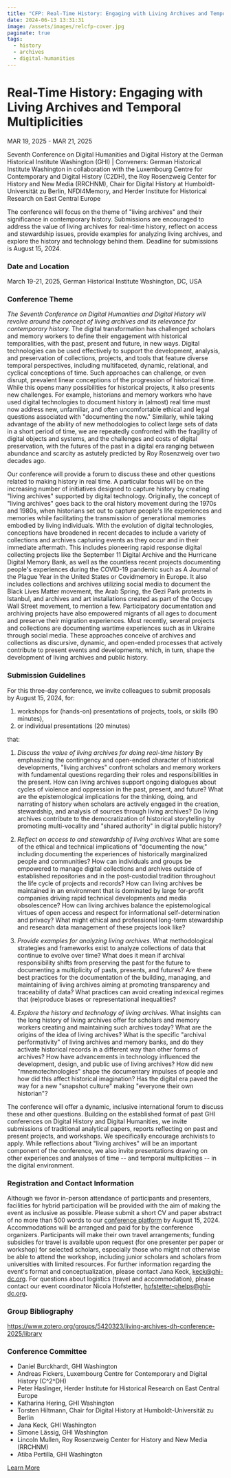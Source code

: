 ```yaml
---
title: "CFP: Real-Time History: Engaging with Living Archives and Temporal Multiplicities"
date: 2024-06-13 13:31:31
image: /assets/images/relcfp-cover.jpg
paginate: true   
tags:
  - history
  - archives
  - digital-humanities
---
```

Real-Time History: Engaging with Living Archives and Temporal Multiplicities
============================================================================
  
MAR 19, 2025 - MAR 21, 2025
  
Seventh Conference on Digital Humanities and Digital History at the German Historical Institute Washington (GHI) | Conveners: German Historical Institute Washington in collaboration with the Luxembourg Centre for Contemporary and Digital History (C2DH), the Roy Rosenzweig Center for History and New Media (RRCHNM), Chair for Digital History at Humboldt-Universität zu Berlin, NFDI4Memory, and Herder Institute for Historical Research on East Central Europe
  
The conference will focus on the theme of "living archives" and their significance in contemporary history. Submissions are encouraged to address the value of living archives for real-time history, reflect on access and stewardship issues, provide examples for analyzing living archives, and explore the history and technology behind them. Deadline for submissions is August 15, 2024.
  
### Date and Location
  
March 19-21, 2025, German Historical Institute Washington, DC, USA
  
### Conference Theme
  
*The Seventh Conference on Digital Humanities and Digital History will revolve around the concept of *living archives* and its relevance for contemporary history.* The digital transformation has challenged scholars and memory workers to define their engagement with historical temporalities, with the past, present and future, in new ways. Digital technologies can be used effectively to support the development, analysis, and preservation of collections, projects, and tools that feature diverse temporal perspectives, including multifaceted, dynamic, relational, and cyclical conceptions of time. Such approaches can challenge, or even disrupt, prevalent linear conceptions of the progression of historical time. While this opens many possibilities for historical projects, it also presents new challenges. For example, historians and memory workers who have used digital technologies to document history in (almost) real time must now address new, unfamiliar, and often uncomfortable ethical and legal questions associated with "documenting the now." Similarly, while taking advantage of the ability of new methodologies to collect large sets of data in a short period of time, we are repeatedly confronted with the fragility of digital objects and systems, and the challenges and costs of digital preservation, with the futures of the past in a digital era ranging between abundance and scarcity as astutely predicted by Roy Rosenzweig over two decades ago.   
  
Our conference will provide a forum to discuss these and other questions related to making history in real time. A particular focus will be on the increasing number of initiatives designed to capture history by creating "living archives" supported by digital technology. Originally, the concept of "living archives" goes back to the oral history movement during the 1970s and 1980s, when historians set out to capture people's life experiences and memories while facilitating the transmission of generational memories embodied by living individuals. With the evolution of digital technologies, conceptions have broadened in recent decades to include a variety of collections and archives capturing events as they occur and in their immediate aftermath. This includes pioneering rapid response digital collecting projects like the September 11 Digital Archive and the Hurricane Digital Memory Bank, as well as the countless recent projects documenting people's experiences during the COVID-19 pandemic such as A Journal of the Plague Year in the United States or Covidmemory in Europe. It also includes collections and archives utilizing social media to document the Black Lives Matter movement, the Arab Spring, the Gezi Park protests in Istanbul, and archives and art installations created as part of the Occupy Wall Street movement, to mention a few. Participatory documentation and archiving projects have also empowered migrants of all ages to document and preserve their migration experiences. Most recently, several projects and collections are documenting wartime experiences such as in Ukraine through social media. These approaches conceive of archives and collections as discursive, dynamic, and open-ended processes that actively contribute to present events and developments, which, in turn, shape the development of living archives and public history.
  
### Submission Guidelines
  
For this three-day conference, we invite colleagues to submit proposals by August 15, 2024, for:
  
1.  workshops for (hands-on) presentations of projects, tools, or skills (90 minutes),
2.  or individual presentations (20 minutes)
  
that:
  
1.  *Discuss the value of living archives for doing real-time history* By emphasizing the contingency and open-ended character of historical developments, "living archives" confront scholars and memory workers with fundamental questions regarding their roles and responsibilities in the present. How can living archives support ongoing dialogues about cycles of violence and oppression in the past, present, and future? What are the epistemological implications for the thinking, doing, and narrating of history when scholars are actively engaged in the creation, stewardship, and analysis of sources through living archives? Do living archives contribute to the democratization of historical storytelling by promoting multi-vocality and "shared authority" in digital public history?
  
2.  *Reflect on access to and stewardship of living archives* What are some of the ethical and technical implications of "documenting the now," including documenting the experiences of historically marginalized people and communities? How can individuals and groups be empowered to manage digital collections and archives outside of established repositories and in the post-custodial tradition throughout the life cycle of projects and records? How can living archives be maintained in an environment that is dominated by large for-profit companies driving rapid technical developments and media obsolescence? How can living archives balance the epistemological virtues of open access and respect for informational self-determination and privacy? What might ethical and professional long-term stewardship and research data management of these projects look like?
  
3.  *Provide examples for analyzing living archives.* What methodological strategies and frameworks exist to analyze collections of data that continue to evolve over time? What does it mean if archival responsibility shifts from preserving the past for the future to documenting a multiplicity of pasts, presents, and futures? Are there best practices for the documentation of the building, managing, and maintaining of living archives aiming at promoting transparency and traceability of data? What practices can avoid creating indexical regimes that (re)produce biases or representational inequalities?
  
4.  *Explore the history and technology of living archives.* What insights can the long history of living archives offer for scholars and memory workers creating and maintaining such archives today? What are the origins of the idea of living archives? What is the specific "archival performativity" of living archives and memory banks, and do they activate historical records in a different way than other forms of archives? How have advancements in technology influenced the development, design, and public use of living archives? How did new "mnemotechnologies" shape the documentary impulses of people and how did this affect historical imagination? Has the digital era paved the way for a new "snapshot culture" making "everyone their own historian"?
  
The conference will offer a dynamic, inclusive international forum to discuss these and other questions. Building on the established format of past GHI conferences on Digital History and Digital Humanities, we invite submissions of traditional analytical papers, reports reflecting on past and present projects, and workshops. We specifically encourage archivists to apply. While reflections about "living archives" will be an important component of the conference, we also invite presentations drawing on other experiences and analyses of time -- and temporal multiplicities -- in the digital environment.
  
### Registration and Contact Information
  
Although we favor in-person attendance of participants and presenters, facilities for hybrid participation will be provided with the aim of making the event as inclusive as possible. Please submit a short CV and paper abstract of no more than 500 words to our [conference platform](https://app.smartsheet.eu/b/form/23509b6a882747c191c81d9076ffd6df) by August 15, 2024. Accommodations will be arranged and paid for by the conference organizers. Participants will make their own travel arrangements; funding subsidies for travel is available upon request (for one presenter per paper or workshop) for selected scholars, especially those who might not otherwise be able to attend the workshop, including junior scholars and scholars from universities with limited resources. For further information regarding the event's format and conceptualization, please contact Jana Keck, keck@ghi-dc.org. For questions about logistics (travel and accommodation), please contact our event coordinator Nicola Hofstetter, hofstetter-phelps@ghi-dc.org.

### Group Bibliography
  
<https://www.zotero.org/groups/5420323/living-archives-dh-conference-2025/library>
  
### Conference Committee
  
-   Daniel Burckhardt, GHI Washington
-   Andreas Fickers, Luxembourg Centre for Contemporary and Digital History (C^2^DH)
-   Peter Haslinger, Herder Institute for Historical Research on East Central Europe
-   Katharina Hering, GHI Washington
-   Torsten Hiltmann, Chair for Digital History at Humboldt-Universität zu Berlin
-   Jana Keck, GHI Washington
-   Simone Lässig, GHI Washington
-   Lincoln Mullen, Roy Rosenzweig Center for History and New Media (RRCHNM)
-   Atiba Pertilla, GHI Washington
  
[Learn More](https://www.ghi-dc.org/events/event/date/real-time-history-engaging-with-living-archives-and-temporal-multiplicities)